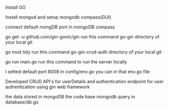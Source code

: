 Install GO 

Install mongod and setup mongodb compass(GUI)

connect default mongDB port in mongoDB compass

go get -u github.com/gin-gonic/gin run this command go-gin directory of your local git

go mod tidy run this command go-gin-crud-auth directory of your local git

go run main.go run this command to run the server locally

I setted default port 8008 in config/env.go you can in that env.go file



Developed CRUD API's for userDetails and authentication endpoint for user authentication using gin web framework

the data stored in mongoDB the code base mongodb query in database/db.go



